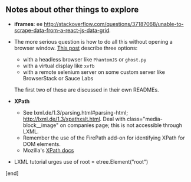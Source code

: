 ## Notes about other things to explore

   * **iframes**: ee http://stackoverflow.com/questions/37187068/unable-to-scrape-data-from-a-react-js-data-grid. 
   * The more serious question is how to do all this without opening a browser window. [This post](http://stackoverflow.com/a/28090850/621762) describe three options:
   
     * with a headless browser like `PhantomJS` or `ghost.py`
     * with a virtual display like `xvfb`
     * with a remote selenium server on some custom server like BrowserStack or Sauce Labs

     The first two of these are discussed in their own READMEs.

 * **XPath**
 
   * See lxml.de/1.3/parsing.html#parsing-html; http://lxml.de/1.3/xpathxslt.html. Deal with class="media-block__image" on companies page; this is not accessible through LXML.
   * Remember the use of the FirePath add-on for identifying XPath for DOM elements.
   * Mozilla's [XPath docs](https://developer.mozilla.org/en-US/docs/Web/XPath)

 * LXML tutorial urges use of root = etree.Element("root")

[end]